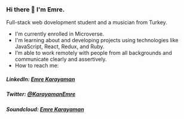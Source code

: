 ### Hi there 👋 I'm Emre.

Full-stack web dovelopment student and a musician from Turkey.

- I'm currently enrolled in Microverse.
- I'm learning about and developing projects using technologies like JavaScript, React, Redux, and Ruby.
- I’m able to work remotely with people from all backgrounds and communicate clearly and assertively.
- How to reach me: 
##### LinkedIn: [Emre Karayaman](https://www.linkedin.com/in/emre-karayaman-a7b45b243/)
##### Twitter: [@KarayamanEmre](https://twitter.com/KarayamanEmre)
##### Soundcloud: [Emre Karayaman](https://soundcloud.com/emrekarayaman)
